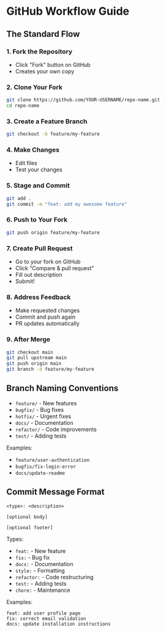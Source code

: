 # GitHub Workflow Guide

## The Standard Flow

### 1. Fork the Repository
- Click "Fork" button on GitHub
- Creates your own copy

### 2. Clone Your Fork
```bash
git clone https://github.com/YOUR-USERNAME/repo-name.git
cd repo-name
```

### 3. Create a Feature Branch
```bash
git checkout -b feature/my-feature
```

### 4. Make Changes
- Edit files
- Test your changes

### 5. Stage and Commit
```bash
git add .
git commit -m "feat: add my awesome feature"
```

### 6. Push to Your Fork
```bash
git push origin feature/my-feature
```

### 7. Create Pull Request
- Go to your fork on GitHub
- Click "Compare & pull request"
- Fill out description
- Submit!

### 8. Address Feedback
- Make requested changes
- Commit and push again
- PR updates automatically

### 9. After Merge
```bash
git checkout main
git pull upstream main
git push origin main
git branch -d feature/my-feature
```

## Branch Naming Conventions

- `feature/` - New features
- `bugfix/` - Bug fixes
- `hotfix/` - Urgent fixes
- `docs/` - Documentation
- `refactor/` - Code improvements
- `test/` - Adding tests

Examples:
- `feature/user-authentication`
- `bugfix/fix-login-error`
- `docs/update-readme`

## Commit Message Format
```
<type>: <description>

[optional body]

[optional footer]
```

Types:
- `feat:` - New feature
- `fix:` - Bug fix
- `docs:` - Documentation
- `style:` - Formatting
- `refactor:` - Code restructuring
- `test:` - Adding tests
- `chore:` - Maintenance

Examples:
```
feat: add user profile page
fix: correct email validation
docs: update installation instructions
```